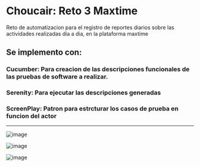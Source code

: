 # Choucair: Reto 3 Maxtime
Reto de automatizacion para el registro de reportes diarios sobre las actividades realizadas dia a dia, en la plataforma maxtime 

## Se implemento con:
 
### Cucumber: Para creacion de las descripciones funcionales de las pruebas de software a realizar.

### Serenity: Para ejecutar las descripciones generadas
 
### ScreenPlay: Patron para estrcturar los casos de prueba en funcion del actor
---
![image](https://user-images.githubusercontent.com/52754373/168628370-f833c104-7aa9-4cfb-bee2-203a663bda68.png)

![image](https://user-images.githubusercontent.com/52754373/168628418-49909b02-67f4-476b-bb18-bd34212a4f43.png)

![image](https://user-images.githubusercontent.com/52754373/168628477-5825d15d-d068-424e-b288-c673ca5a634e.png)
